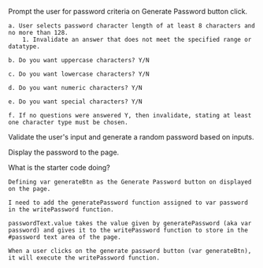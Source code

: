 Prompt the user for password criteria on Generate Password button click.
    
    a. User selects password character length of at least 8 characters and no more than 128. 
        1. Invalidate an answer that does not meet the specified range or datatype. 

    b. Do you want uppercase characters? Y/N

    c. Do you want lowercase characters? Y/N

    d. Do you want numeric characters? Y/N

    e. Do you want special characters? Y/N

    f. If no questions were answered Y, then invalidate, stating at least one character type must be chosen. 

Validate the user's input and generate a random password based on inputs. 

Display the password to the page. 


What is the starter code doing?

    Defining var generateBtn as the Generate Password button on displayed on the page.
    
    I need to add the generatePassword function assigned to var password in the writePassword function.

    passwordText.value takes the value given by generatePassword (aka var password) and gives it to the writePassword function to store in the #password text area of the page. 

    When a user clicks on the generate password button (var generateBtn), it will execute the writePassword function. 